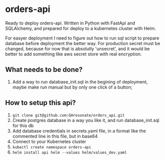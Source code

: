 # orders-api
Ready to deploy orders-api. Written in Python with FastApi and SQLAlchemy, and prepared for deploy to a kubernetes cluster with Helm.

For easyer deployment I need to figure out how to run sql script to prepare database before deployment the better way.
For production secret must be changed, because for now that is absolutly 'unsecret', and it would be better to add something like aws secret store with real encryption.
## What needs to be done?
1) Add a way to run database_init.sql in the begining of deployment, maybe make run manual but by only one click of a button;

## How to setup this api?
1) ```git clone git@github.com:GHresonate/orders_api.git```
2) Create postgres database in a way you like it, and run database_init.sql for this db
3) Add database credentials in secrets.yaml file, in a format like the commented line in this file, but in base64
4) Connect to your Kubernetes cluster
5) ```kubectl create namespace orders-api```
6) ```helm install api helm --values helm/values_dev.yaml```
